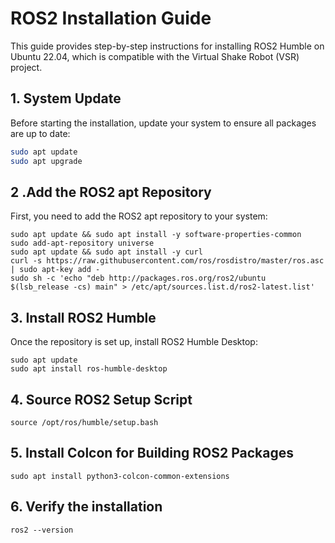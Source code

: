 # ROS2 Installation Guide

This guide provides step-by-step instructions for installing ROS2 Humble on Ubuntu 22.04, which is compatible with the Virtual Shake Robot (VSR) project.

## 1. System Update
Before starting the installation, update your system to ensure all packages are up to date:

```bash
sudo apt update
sudo apt upgrade
```
## 2 .Add the ROS2 apt Repository

First, you need to add the ROS2 apt repository to your system:

```
sudo apt update && sudo apt install -y software-properties-common
sudo add-apt-repository universe
sudo apt update && sudo apt install -y curl
curl -s https://raw.githubusercontent.com/ros/rosdistro/master/ros.asc | sudo apt-key add -
sudo sh -c 'echo "deb http://packages.ros.org/ros2/ubuntu $(lsb_release -cs) main" > /etc/apt/sources.list.d/ros2-latest.list'
```
## 3. Install ROS2 Humble

Once the repository is set up, install ROS2 Humble Desktop:

```
sudo apt update
sudo apt install ros-humble-desktop
```
## 4. Source ROS2 Setup Script 

```
source /opt/ros/humble/setup.bash
```

## 5. Install Colcon for Building ROS2 Packages

```
sudo apt install python3-colcon-common-extensions
```

## 6. Verify the installation

```
ros2 --version

```
